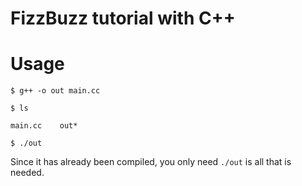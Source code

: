 # FizzBuzz tutorial with C++

# Usage

```shell
$ g++ -o out main.cc
```

```shell
$ ls

main.cc    out*
```

```shell
$ ./out
```

Since it has already been compiled, you only need `./out` is all that is needed.
